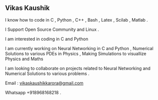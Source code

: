 ## Vikas Kaushik 

I know how to code in C , Python , C++ , Bash , Latex , Scilab , Matlab .

I Support Open Source Community and Linux .

I am interested in coding in C and Python 

I am currently working on Neural Networking in C and Python , Numerical Solutions to various PDEs in Physics , Making Simulations to visuallize Physics and Maths  

I am looking to collaborate on projects related to Neural Networking and Numerical Solutions to various problems .

Email : vikaskaushikkarora@gmail.com 

Whatsapp +918968168218 .

<!---
vikaskaushikkarora/vikaskaushikkarora is a ✨ special ✨ repository because its `README.md` (this file) appears on your GitHub profile.
You can click the Preview link to take a look at your changes.
--->
